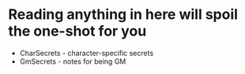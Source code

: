 # Reading anything in here will spoil the one-shot for you

- CharSecrets - character-specific secrets
- GmSecrets - notes for being GM
